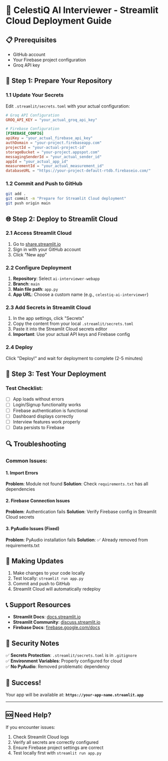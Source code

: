 # 🚀 CelestiQ AI Interviewer - Streamlit Cloud Deployment Guide

## 📋 Prerequisites
- GitHub account
- Your Firebase project configuration
- Groq API key

## 🔧 Step 1: Prepare Your Repository

### 1.1 Update Your Secrets
Edit `.streamlit/secrets.toml` with your actual configuration:

```toml
# Groq API Configuration
GROQ_API_KEY = "your_actual_groq_api_key"

# Firebase Configuration
[FIREBASE_CONFIG]
apiKey = "your_actual_firebase_api_key"
authDomain = "your-project.firebaseapp.com"
projectId = "your-actual-project-id"
storageBucket = "your-project.appspot.com"
messagingSenderId = "your_actual_sender_id"
appId = "your_actual_app_id"
measurementId = "your_actual_measurement_id"
databaseURL = "https://your-project-default-rtdb.firebaseio.com/"
```

### 1.2 Commit and Push to GitHub
```bash
git add .
git commit -m "Prepare for Streamlit Cloud deployment"
git push origin main
```

## 🌐 Step 2: Deploy to Streamlit Cloud

### 2.1 Access Streamlit Cloud
1. Go to [share.streamlit.io](https://share.streamlit.io)
2. Sign in with your GitHub account
3. Click "New app"

### 2.2 Configure Deployment
1. **Repository**: Select `ai-interviewer-webapp`
2. **Branch**: `main`
3. **Main file path**: `app.py`
4. **App URL**: Choose a custom name (e.g., `celestiq-ai-interviewer`)

### 2.3 Add Secrets in Streamlit Cloud
1. In the app settings, click "Secrets"
2. Copy the content from your local `.streamlit/secrets.toml`
3. Paste it into the Streamlit Cloud secrets editor
4. **Important**: Use your actual API keys and Firebase config

### 2.4 Deploy
Click "Deploy!" and wait for deployment to complete (2-5 minutes)

## 🎯 Step 3: Test Your Deployment

### Test Checklist:
- [ ] App loads without errors
- [ ] Login/Signup functionality works
- [ ] Firebase authentication is functional
- [ ] Dashboard displays correctly
- [ ] Interview features work properly
- [ ] Data persists to Firebase

## 🔍 Troubleshooting

### Common Issues:

#### 1. Import Errors
**Problem**: Module not found
**Solution**: Check `requirements.txt` has all dependencies

#### 2. Firebase Connection Issues
**Problem**: Authentication fails
**Solution**: Verify Firebase config in Streamlit Cloud secrets

#### 3. PyAudio Issues (Fixed)
**Problem**: PyAudio installation fails
**Solution**: ✅ Already removed from requirements.txt

## 🔄 Making Updates

1. Make changes to your code locally
2. Test locally: `streamlit run app.py`
3. Commit and push to GitHub
4. Streamlit Cloud will automatically redeploy

## 📞 Support Resources

- **Streamlit Docs**: [docs.streamlit.io](https://docs.streamlit.io)
- **Streamlit Community**: [discuss.streamlit.io](https://discuss.streamlit.io)
- **Firebase Docs**: [firebase.google.com/docs](https://firebase.google.com/docs)

## 🔐 Security Notes

✅ **Secrets Protection**: `.streamlit/secrets.toml` is in `.gitignore`  
✅ **Environment Variables**: Properly configured for cloud  
✅ **No PyAudio**: Removed problematic dependency  

## 🎉 Success!

Your app will be available at:
**`https://your-app-name.streamlit.app`**

---

## 🆘 Need Help?

If you encounter issues:
1. Check Streamlit Cloud logs
2. Verify all secrets are correctly configured
3. Ensure Firebase project settings are correct
4. Test locally first with `streamlit run app.py`